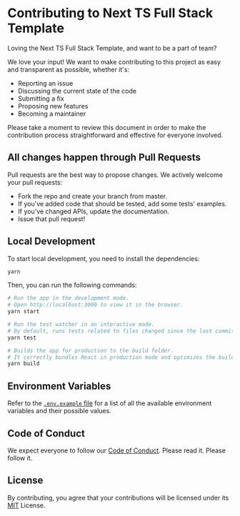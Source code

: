 # Contributing to Next TS Full Stack Template

Loving the Next TS Full Stack Template, and want to be a part of team?

We love your input! We want to make contributing to this project as easy and transparent as possible, whether it's:

- Reporting an issue
- Discussing the current state of the code
- Submitting a fix
- Proposing new features
- Becoming a maintainer

Please take a moment to review this document in order to make the contribution process straightforward and effective for everyone involved.

## All changes happen through Pull Requests

Pull requests are the best way to propose changes. We actively welcome your pull requests:

- Fork the repo and create your branch from master.
- If you've added code that should be tested, add some tests' examples.
- If you've changed APIs, update the documentation.
- Issue that pull request!

## Local Development

To start local development, you need to install the dependencies:

```bash
yarn
```

Then, you can run the following commands:

```bash
# Run the app in the development mode.
# Open http://localhost:3000 to view it in the browser.
yarn start

# Run the test watcher in an interactive mode.
# By default, runs tests related to files changed since the last commit.
yarn test

# Builds the app for production to the build folder.
# It correctly bundles React in production mode and optimizes the build for the best performance.
yarn build
```

## Environment Variables

Refer to the [`.env.example` file](./.env.example) for a list of all the available environment variables and their possible values.

## Code of Conduct

We expect everyone to follow our [Code of Conduct](./CODE_OF_CONDUCT.md). Please read it. Please follow it.

## License

By contributing, you agree that your contributions will be licensed under its [MIT](./LICENSE) License.
